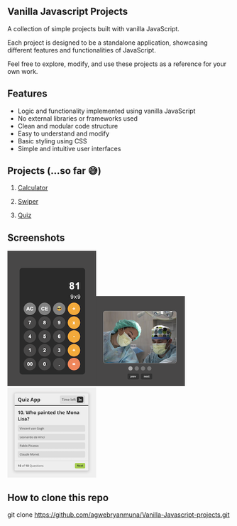 ## Vanilla Javascript Projects

A collection of simple projects built with vanilla JavaScript.

Each project is designed to be a standalone application, showcasing different features and functionalities of JavaScript.

Feel free to explore, modify, and use these projects as a reference for your own work.

## Features

<!-- - Responsive design (For bigger projects) -->

- Logic and functionality implemented using vanilla JavaScript
- No external libraries or frameworks used
- Clean and modular code structure
- Easy to understand and modify
- Basic styling using CSS
- Simple and intuitive user interfaces

## Projects (...so far 😅)

1. [Calculator](./calculator)

2. [Swiper](./swiper)

3. [Quiz](./quiz-app/)

## Screenshots

![Calculator](./screenshots/calculator.png)![Swiper](./screenshots/swiper.png)![Quiz](./screenshots/quiz-app.png)

## How to clone this repo

git clone https://github.com/agwebryanmuna/Vanilla-Javascript-projects.git
